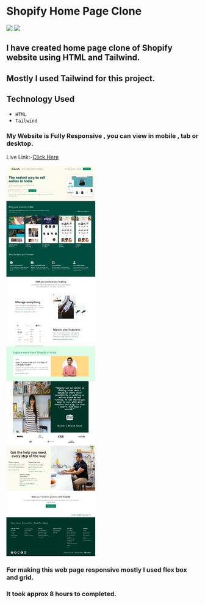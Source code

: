 # Shopify Home Page Clone
![](https://img.shields.io/badge/iNeuron-orange)
![](https://img.shields.io/badge/Hitesh%20Chaoudhry-LCO-g)

## I have created home page clone of Shopify website using HTML and Tailwind.
## Mostly I used Tailwind for this project.

## Technology Used
  - ` HTML `
  - ` Tailwind `

### My Website is Fully Responsive , you can view in mobile , tab or desktop.

Live Link:-[Click Here](https://shopify-home-page-clone.netlify.app/)

![Picture of my Project ](./images/web-page.jpg)

### For making this web page responsive mostly I used flex box and grid.

### It took approx 8 hours to completed.

